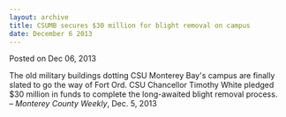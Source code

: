 ```yaml
---
layout: archive
title: CSUMB secures $30 million for blight removal on campus
date: December 6 2013
---
```





<span class="date">Posted on Dec 06, 2013    </span>
<p>The old military buildings dotting CSU Monterey Bay&apos;s campus are
finally slated to go the way of Fort Ord. CSU Chancellor Timothy
White pledged $30 million in funds to complete the long-awaited
blight removal process.<br>
&#x2013; <em>Monterey County Weekly</em>, Dec. 5, 2013</br></p>





